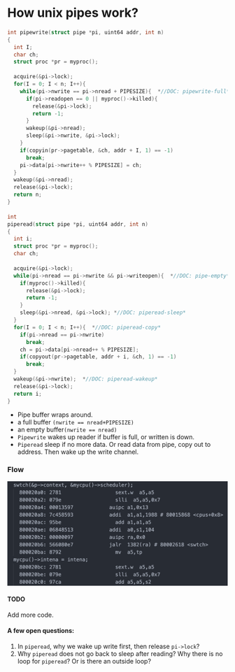 # How unix pipes work?

```c
int pipewrite(struct pipe *pi, uint64 addr, int n)
{
  int I;
  char ch;
  struct proc *pr = myproc();

  acquire(&pi->lock);
  for(I = 0; I < n; I++){
    while(pi->nwrite == pi->nread + PIPESIZE){  *//DOC: pipewrite-full*
      if(pi->readopen == 0 || myproc()->killed){
        release(&pi->lock);
        return -1;
      }
      wakeup(&pi->nread);
      sleep(&pi->nwrite, &pi->lock);
    }
    if(copyin(pr->pagetable, &ch, addr + I, 1) == -1)
      break;
    pi->data[pi->nwrite++ % PIPESIZE] = ch;
  }
  wakeup(&pi->nread);
  release(&pi->lock);
  return n;
}

int
piperead(struct pipe *pi, uint64 addr, int n)
{
  int i;
  struct proc *pr = myproc();
  char ch;

  acquire(&pi->lock);
  while(pi->nread == pi->nwrite && pi->writeopen){  *//DOC: pipe-empty*
    if(myproc()->killed){
      release(&pi->lock);
      return -1;
    }
    sleep(&pi->nread, &pi->lock); *//DOC: piperead-sleep*
  }
  for(I = 0; I < n; I++){  *//DOC: piperead-copy*
    if(pi->nread == pi->nwrite)
      break;
    ch = pi->data[pi->nread++ % PIPESIZE];
    if(copyout(pr->pagetable, addr + i, &ch, 1) == -1)
      break;
  }
  wakeup(&pi->nwrite);  *//DOC: piperead-wakeup*
  release(&pi->lock);
  return i;
}
```

* Pipe buffer wraps around. 
* a full buffer `(nwrite == nread+PIPESIZE)`
* an empty buffer`(nwrite == nread)`
* `Pipewrite` wakes up reader if buffer is full, or written is down.
* `Piperead` sleep if no more data. Or read data from pipe, copy out to address. Then wake up the write channel.

### Flow

![](../.gitbook/assets/image%20%2822%29.png)

#### TODO

Add more code.

#### A few open questions:

1. In `piperead`, why we wake up write first, then release `pi->lock`?
2. Why `piperead` does not go back to sleep after reading? Why there is no loop for `piperead`? Or is there an outside loop?

